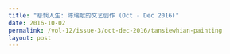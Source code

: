 ```yaml
---
title: "悲悯人生: 陈瑞献的文艺创作 (Oct - Dec 2016)"
date: 2016-10-02
permalink: /vol-12/issue-3/oct-dec-2016/tansiewhian-painting
layout: post
---
```

